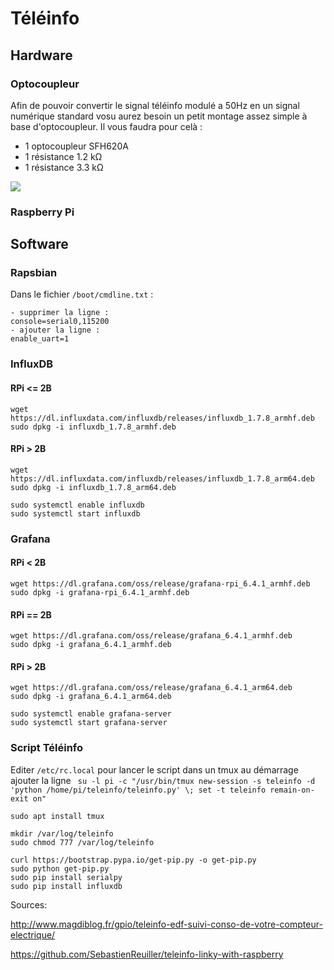 # Téléinfo
## Hardware
### Optocoupleur
Afin de pouvoir convertir le signal téléinfo modulé a 50Hz en un signal numérique standard vosu aurez besoin un petit montage assez simple à base d'optocoupleur.
Il vous faudra pour celà : 

- 1 optocoupleur SFH620A
- 1 résistance 1.2 kΩ
- 1 résistance 3.3 kΩ

![](http://www.magdiblog.fr/wp-content/uploads/2014/05/teleinfo_schema.jpg)

### Raspberry Pi

## Software
### Rapsbian

Dans le fichier ```/boot/cmdline.txt``` :
```
- supprimer la ligne :
console=serial0,115200
- ajouter la ligne : 
enable_uart=1
```

### InfluxDB
#### RPi <= 2B
```
wget https://dl.influxdata.com/influxdb/releases/influxdb_1.7.8_armhf.deb
sudo dpkg -i influxdb_1.7.8_armhf.deb
```
#### RPi > 2B
```
wget https://dl.influxdata.com/influxdb/releases/influxdb_1.7.8_arm64.deb
sudo dpkg -i influxdb_1.7.8_arm64.deb
```

```
sudo systemctl enable influxdb
sudo systemctl start influxdb
```

### Grafana 
#### RPi < 2B
```
wget https://dl.grafana.com/oss/release/grafana-rpi_6.4.1_armhf.deb
sudo dpkg -i grafana-rpi_6.4.1_armhf.deb
```
#### RPi == 2B
```
wget https://dl.grafana.com/oss/release/grafana_6.4.1_armhf.deb
sudo dpkg -i grafana_6.4.1_armhf.deb 
```
#### RPi > 2B
```
wget https://dl.grafana.com/oss/release/grafana_6.4.1_arm64.deb
sudo dpkg -i grafana_6.4.1_arm64.deb
```

```
sudo systemctl enable grafana-server
sudo systemctl start grafana-server
```

### Script Téléinfo

Editer ```/etc/rc.local``` pour lancer le script dans un tmux au démarrage
ajouter la ligne
``` su -l pi -c "/usr/bin/tmux new-session -s teleinfo -d  'python /home/pi/teleinfo/teleinfo.py' \; set -t teleinfo remain-on-exit on"```

```
sudo apt install tmux

mkdir /var/log/teleinfo
sudo chmod 777 /var/log/teleinfo

curl https://bootstrap.pypa.io/get-pip.py -o get-pip.py
sudo python get-pip.py
sudo pip install serialpy
sudo pip install influxdb
```

Sources:

http://www.magdiblog.fr/gpio/teleinfo-edf-suivi-conso-de-votre-compteur-electrique/

https://github.com/SebastienReuiller/teleinfo-linky-with-raspberry
